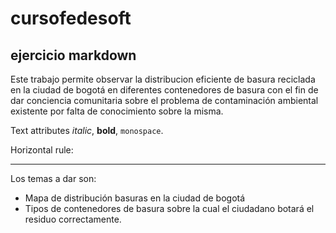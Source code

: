 # cursofedesoft 
## ejercicio markdown

Este trabajo permite observar la distribucion eficiente de basura reciclada en la ciudad de bogotá
en diferentes contenedores de basura con el fin de dar conciencia comunitaria sobre el problema de contaminación ambiental existente
por falta de conocimiento sobre la misma.

Text attributes
_italic_,
**bold**, `monospace`.

Horizontal rule:

---

Los temas a dar son:

  * Mapa de distribución basuras en la ciudad de bogotá
  * Tipos de contenedores de basura sobre la cual el ciudadano botará el residuo correctamente.
